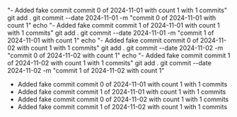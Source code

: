 "- Added fake commit commit 0 of 2024-11-01 with count 1 with 1 commits"          git add .         git commit --date 2024-11-01 -m "commit 0 of 2024-11-01 with count 1"          echo "- Added fake commit commit 1 of 2024-11-01 with count 1 with 1 commits"          git add .         git commit --date 2024-11-01 -m "commit 1 of 2024-11-01 with count 1"          echo "- Added fake commit commit 0 of 2024-11-02 with count 1 with 1 commits"          git add .         git commit --date 2024-11-02 -m "commit 0 of 2024-11-02 with count 1"          echo "- Added fake commit commit 1 of 2024-11-02 with count 1 with 1 commits"          git add .         git commit --date 2024-11-02 -m "commit 1 of 2024-11-02 with count 1" 
- Added fake commit commit 0 of 2024-11-01 with count 1 with 1 commits
- Added fake commit commit 1 of 2024-11-01 with count 1 with 1 commits
- Added fake commit commit 0 of 2024-11-02 with count 1 with 1 commits
- Added fake commit commit 1 of 2024-11-02 with count 1 with 1 commits
